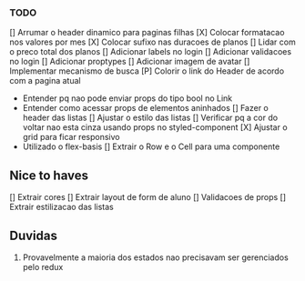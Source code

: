 ### TODO

[] Arrumar o header dinamico para paginas filhas
[X] Colocar formatacao nos valores por mes
[X] Colocar sufixo nas duracoes de planos
[] Lidar com o preco total dos planos
[] Adicionar labels no login
[] Adicionar validacoes no login
[] Adicionar proptypes
[] Adicionar imagem de avatar
[] Implementar mecanismo de busca
[P] Colorir o link do Header de acordo com a pagina atual
  - Entender pq nao pode enviar props do tipo bool no Link
  - Entender como acessar props de elementos aninhados
[] Fazer o header das listas
[] Ajustar o estilo das listas
[] Verificar pq a cor do voltar nao esta cinza usando props no styled-component
[X] Ajustar o grid para ficar responsivo
  - Utilizado o flex-basis
[] Extrair o Row e o Cell para uma componente

## Nice to haves
[] Extrair cores
[] Extrair layout de form de aluno
[] Validacoes de props
[] Extrair estilizacao das listas

## Duvidas
1. Provavelmente a maioria dos estados nao precisavam ser gerenciados pelo redux
